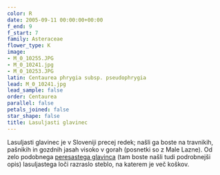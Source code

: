 ```yaml
---
color: R
date: 2005-09-11 00:00:00+00:00
f_end: 9
f_start: 7
family: Asteraceae
flower_type: K
image:
- M_0_10255.JPG
- M_0_10241.jpg
- M_0_10253.JPG
latin: Centaurea phrygia subsp. pseudophrygia
lead: M_0_10241.jpg
lead_sample: false
order: Centaurea
parallel: false
petals_joined: false
star_shape: false
title: Lasuljasti glavinec
---
```

Lasuljasti glavinec je v Sloveniji precej redek; našli ga boste na travnikih, pašnikih in gozdnih jasah visoko v gorah (posnetki so z Male Lazne). Od zelo podobnega [peresastega glavinca](../centaureaunifloranervosa/) (tam boste našli tudi podrobnejši opis) lasuljastega loči razraslo steblo, na katerem je več koškov.
